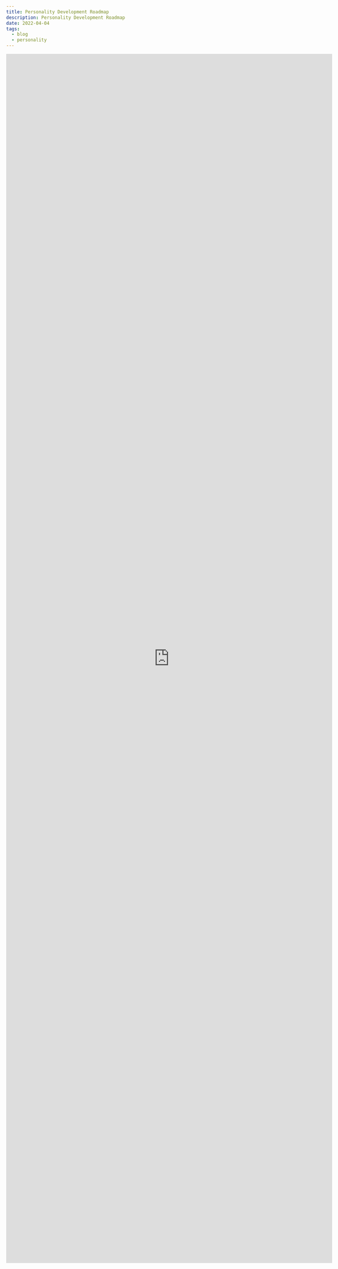 ```yaml
---
title: Personality Development Roadmap
description: Personality Development Roadmap
date: 2022-04-04
tags:
  - blog
  - personality
---
```

<body style="margin:0">
<iframe src="https://docs.google.com/document/d/e/2PACX-1vQO2j28kCsuthBaPgAfTV3BZ0hqD8rtYlDF-U2nbp8SE2bMAA9-CDCvifkpO3omNSPkuhySsxeLeim5/pub?embedded=true" style="border: none; width: 90vw; height: 80vh"></iframe>